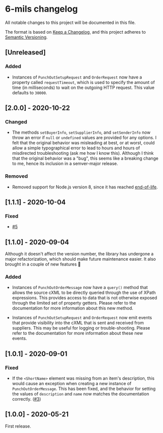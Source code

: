 # 6-mils changelog

All notable changes to this project will be documented in this file.

The format is based on [Keep a Changelog](https://keepachangelog.com/en/1.0.0/), and this project adheres to [Semantic Versioning](https://semver.org/spec/v2.0.0.html).

## [Unreleased]

### Added

* Instances of `PunchOutSetupRequest` and `OrderRequest` now have a property called `requestTimeout`, which is used to specify the amount of time (in milliseconds) to wait on the outgoing HTTP request. This value defaults to `30000`.

## [2.0.0] - 2020-10-22

### Changed

* The methods `setBuyerInfo`, `setSupplierInfo`, and `setSenderInfo` now throw an error if `null` or `undefined` values are provided for any options. I felt that the original behavior was misleading at best, or at worst, could allow a simple typographical error to lead to hours and hours of misdirected troubleshooting (ask me how I know this). Although I think that the original behavior was a "bug", this seems like a breaking change to me, hence its inclusion in a semver-major release.

### Removed

* Removed support for Node.js version 8, since it has reached [end-of-life](https://nodejs.org/en/about/releases/).

## [1.1.1] - 2020-10-04

### Fixed

* [#5](https://github.com/DPassarelli/6-mils/issues/5)

## [1.1.0] - 2020-09-04

Although it doesn't affect the version number, the library has undergone a major refactorization, which should make future maintenance easier. It also brought in a couple of new features 🙌 

### Added

* Instances of `PunchOutOrderMessage` now have a `query()` method that allows the source cXML to be directly queried through the use of XPath expressions. This provides access to data that is not otherwise exposed through the limited set of property getters. Please refer to the documentation for more information about this new method.

* Instances of `PunchOutSetupRequest` and `OrderRequest` now emit events that provide visibility into the cXML that is sent and received from suppliers. This may be useful for logging or trouble-shooting. Please refer to the documentation for more information about these new events.

## [1.0.1] - 2020-09-01

### Fixed

* If the `<ShortName>` element was missing from an item's description, this would cause an exception when creating a new instance of `PunchOutOrderMessage`. This has been fixed, and the behavior for setting the values of `description` and `name` now matches the documentation correctly. ([#3](https://github.com/DPassarelli/6-mils/issues/3))

## [1.0.0] - 2020-05-21

First release.
